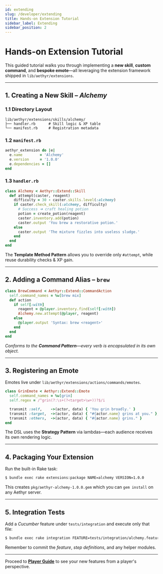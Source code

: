 ```yaml
---
id: extending
slug: /developer/extending
title: Hands-on Extension Tutorial
sidebar_label: Extending
sidebar_position: 2
---
```


# Hands-on Extension Tutorial

This guided tutorial walks you through implementing a **new skill**, **custom command**, and **bespoke emote**—all leveraging the extension framework shipped in `lib/aethyr/extensions`.

---

## 1. Creating a New Skill – *Alchemy*

### 1.1 Directory Layout

```text
lib/aethyr/extensions/skills/alchemy/
├── handler.rb      # Skill logic & XP table
└── manifest.rb     # Registration metadata
```

### 1.2 `manifest.rb`

```ruby
aethyr_extension do |e|
  e.name        = 'Alchemy'
  e.version     = '1.0.0'
  e.dependencies = []
end
```

### 1.3 `handler.rb`

```ruby
class Alchemy < Aethyr::Extend::Skill
  def attempt(caster, reagent)
    difficulty = 30 - caster.skills.level(:alchemy)
    if caster.check_skill(:alchemy, difficulty)
      # Success ➜ craft healing potion
      potion = create_potion(reagent)
      caster.inventory.add(potion)
      caster.output 'You brew a restorative potion.'
    else
      caster.output 'The mixture fizzles into useless sludge.'
    end
  end
end
```

The **Template Method Pattern** allows you to override only `#attempt`, while reuse durability checks & XP gain.

---

## 2. Adding a Command Alias – `brew`

```ruby title="lib/aethyr/extensions/actions/commands/brew.rb"
class BrewCommand < Aethyr::Extend::CommandAction
  self.command_names = %w[brew mix]
  def action
    if self[:with]
      reagent = @player.inventory.find(self[:with])
      Alchemy.new.attempt(@player, reagent)
    else
      @player.output 'Syntax: brew <reagent>'
    end
  end
end
```

*Conforms to the **Command Pattern**—every verb is encapsulated in its own object.*

---

## 3. Registering an Emote

Emotes live under `lib/aethyr/extensions/actions/commands/emotes`.

```ruby
class GrinEmote < Aethyr::Extend::Emote
  self.command_names = %w[grin]
  self.regex = /^grin(?:\s+(?<target>\w+))?$/i

  transmit :self,    ->(actor, data) { 'You grin broadly.' }
  transmit :target,  ->(actor, data) { "#{actor.name} grins at you." }, if: :target?
  transmit :others,  ->(actor, data) { "#{actor.name} grins." }
end
```

The DSL uses the **Strategy Pattern** via lambdas—each audience receives its own rendering logic.

---

## 4. Packaging Your Extension

Run the built-in Rake task:

```bash
$ bundle exec rake extensions:package NAME=alchemy VERSION=1.0.0
```

This creates `pkg/aethyr-alchemy-1.0.0.gem` which you can `gem install` on any Aethyr server.

---

## 5. Integration Tests

Add a *Cucumber* feature under `tests/integration` and execute only that file:

```bash
$ bundle exec rake integration FEATURE=tests/integration/alchemy.feature
```

Remember to commit the *feature*, *step definitions*, and any helper modules.

---

Proceed to **[Player Guide](../player/commands)** to see your new features from a player's perspective. 